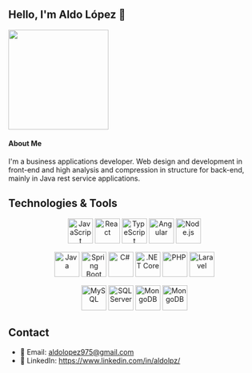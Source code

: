 ## Hello, I'm Aldo López 👋
<img src="https://media3.giphy.com/media/v1.Y2lkPTc5MGI3NjExdGw1d21xOG1jNWFtYTl6YnY0ejQ2anlwcXliNjB3b3R1NGMwY29odCZlcD12MV9pbnRlcm5hbF9naWZfYnlfaWQmY3Q9cw/0lfqHNZwWM1hOvJ9CX/giphy.webp" width="200" />

#### About Me
I'm a business applications developer. Web design and development in front-end and high analysis and compression in structure for back-end, mainly in Java rest service applications. 

## Technologies & Tools

<p align="center">
  <img src="https://upload.wikimedia.org/wikipedia/commons/thumb/9/99/Unofficial_JavaScript_logo_2.svg/1200px-Unofficial_JavaScript_logo_2.svg.png" alt="JavaScript" height="50">
  <img src="https://cdn1.iconfinder.com/data/icons/programing-development-8/24/react_logo-512.png" alt="React" height="50">
  <img src="https://upload.wikimedia.org/wikipedia/commons/thumb/4/4c/Typescript_logo_2020.svg/2048px-Typescript_logo_2020.svg.png" alt="TypeScript" height="50">
  <img src="https://github.com/user-attachments/assets/81d0e8e4-7723-4426-a9bf-b3bd2541e9e6" alt="Angular" height="50">
  <img src="https://images.squarespace-cdn.com/content/v1/5897914bf7e0ab698b3b7135/1586999217266-JUYZSI8SJ1E4E2O2J801/nodejs.png" alt="Node.js" height="50">
</p>

<p align="center">
  <img src="https://cdn-icons-png.flaticon.com/512/226/226777.png" alt="Java" height="50">
  <img src="https://e4developer.com/wp-content/uploads/2018/01/spring-boot.png" alt="Spring Boot" height="50">
  <img src="https://upload.wikimedia.org/wikipedia/commons/thumb/b/bd/Logo_C_sharp.svg/1200px-Logo_C_sharp.svg.png" alt="C#" height="50">
  <img src="https://neosmart.net/blog/wp-content/uploads/2019/06/dot-NET-Core.png" alt=".NET Core" height="50">
  <img src="https://cdn.freebiesupply.com/logos/large/2x/php-1-logo-png-transparent.png" alt="PHP" height="50">
  <img src="https://www.rapidbrains.com/assets/img/services/rapidbrains-laravel.webp" alt="Laravel" height="50">
</p>

<p align="center">
  <img src="https://upload.wikimedia.org/wikipedia/labs/8/8e/Mysql_logo.png" alt="MySQL" height="50">
  <img src="https://cdn-icons-png.flaticon.com/512/5968/5968364.png" alt="SQL Server" height="50">
  <img src="https://cdn.icon-icons.com/icons2/2699/PNG/512/postgresql_logo_icon_170836.png" alt="MongoDB" height="50">
  <img src="https://www.pngall.com/wp-content/uploads/13/Mongodb-PNG-Image-HD.png" alt="MongoDB" height="50">
</p>

## Contact
- 📧 Email: aldolopez975@gmail.com
- 💼 LinkedIn: https://www.linkedin.com/in/aldolpz/

